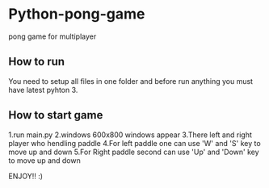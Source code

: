 # Python-pong-game
pong game for multiplayer 


## How to run
You need to setup all files in one folder and before run anything you must have latest pyhton 3.


## How to start game
1.run main.py
2.windows 600x800 windows appear
3.There left and right player who hendling paddle 
4.For left paddle one can use 'W' and 'S' key to move up and down
5.For Right paddle second can use 'Up' and 'Down' key to move up and down


ENJOY!! :)
